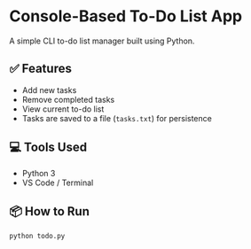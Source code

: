 # Console-Based To-Do List App

A simple CLI to-do list manager built using Python.

## ✅ Features
- Add new tasks
- Remove completed tasks
- View current to-do list
- Tasks are saved to a file (`tasks.txt`) for persistence

## 💻 Tools Used
- Python 3
- VS Code / Terminal

## 📦 How to Run

```bash
python todo.py
